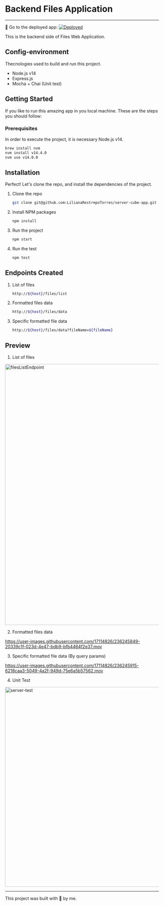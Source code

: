 # Backend Files Application
---
:rocket: Go to the deployed app: [![Deployed](https://img.shields.io/badge/Deployed-Live-green.svg)](https://server-cube-app-production.up.railway.app/files/data)


This is the backend side of Files Web Application.

## Config-environment
Thecnologies used to build and run this project.

- Node.js v14
- Express.js
- Mocha + Chai (Unit test)

## Getting Started

If you like to run this amazing app in you local machine. These are the steps you should follow:
### Prerequisites
In order to execute the project, it is necessary Node.js v14.

```sh
brew install nvm
nvm install v14.4.0
nvm use v14.0.0
```

## Installation
Perfect! Let's clone the repo, and install the dependencies of the project.

1. Clone the repo
    ```sh
    git clone git@github.com:LilianaRestrepoTorres/server-cube-app.git
    ```
2. Install NPM packages
    ```sh
    npm install 
    ```
3. Run the project
    ```sh
    npm start
    ```
4. Run the test
    ```sh
    npm test
    ```

## Endpoints Created

1. List of files 
    ```sh
    http://${host}/files/list
    ```
2. Formatted files data
    ```sh
    http://${host}/files/data
    ```
3. Specific formatted file data
    ```sh
    http://${host}/files/data?fileName=${fileName}
    ```
   
 
 ## Preview
 
 1. List of files 
<img width="854" alt="filesListEndpoint" src="https://user-images.githubusercontent.com/17114826/236246028-c5a5ecf8-969e-44c8-90ca-39d966f0818c.png">


2. Formatted files data


https://user-images.githubusercontent.com/17114826/236245849-20339c1f-023d-4e47-bdb9-bfb4464f2e37.mov


3. Specific formatted file data (By query params)



https://user-images.githubusercontent.com/17114826/236245915-6218caa3-5049-4a2f-949d-75e6a5b57562.mov



4. Unit Test

<img width="654" alt="server-test" src="https://user-images.githubusercontent.com/17114826/236245800-d16d7e88-1089-4f14-9c28-dd05619be8ec.png">



---
 This project was built with 💚 by me.
